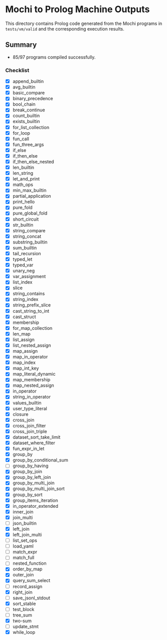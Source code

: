 # Mochi to Prolog Machine Outputs

This directory contains Prolog code generated from the Mochi programs in `tests/vm/valid` and the corresponding execution results.

## Summary

 - 85/97 programs compiled successfully.

### Checklist
- [x] append_builtin
- [x] avg_builtin
- [x] basic_compare
- [x] binary_precedence
- [x] bool_chain
- [x] break_continue
- [x] count_builtin
- [x] exists_builtin
- [x] for_list_collection
- [x] for_loop
- [x] fun_call
- [x] fun_three_args
- [x] if_else
- [x] if_then_else
- [x] if_then_else_nested
- [x] len_builtin
- [x] len_string
- [x] let_and_print
- [x] math_ops
- [x] min_max_builtin
- [x] partial_application
- [x] print_hello
- [x] pure_fold
- [x] pure_global_fold
- [x] short_circuit
- [x] str_builtin
- [x] string_compare
- [x] string_concat
- [x] substring_builtin
- [x] sum_builtin
- [x] tail_recursion
- [x] typed_let
- [x] typed_var
- [x] unary_neg
- [x] var_assignment
- [x] list_index
- [x] slice
- [x] string_contains
- [x] string_index
- [x] string_prefix_slice
- [x] cast_string_to_int
- [x] cast_struct
- [x] membership
- [x] for_map_collection
- [x] len_map
- [x] list_assign
- [x] list_nested_assign
- [x] map_assign
- [x] map_in_operator
- [x] map_index
- [x] map_int_key
- [x] map_literal_dynamic
- [x] map_membership
- [x] map_nested_assign
- [x] in_operator
- [x] string_in_operator
- [x] values_builtin
- [x] user_type_literal
- [x] closure
- [x] cross_join
- [x] cross_join_filter
- [x] cross_join_triple
- [x] dataset_sort_take_limit
- [x] dataset_where_filter
- [x] fun_expr_in_let
- [x] group_by
- [x] group_by_conditional_sum
- [ ] group_by_having
- [x] group_by_join
- [x] group_by_left_join
- [x] group_by_multi_join
- [x] group_by_multi_join_sort
- [x] group_by_sort
- [x] group_items_iteration
- [x] in_operator_extended
- [x] inner_join
- [x] join_multi
- [ ] json_builtin
- [x] left_join
- [x] left_join_multi
- [ ] list_set_ops
- [ ] load_yaml
- [ ] match_expr
- [ ] match_full
- [ ] nested_function
- [x] order_by_map
- [x] outer_join
- [x] query_sum_select
- [ ] record_assign
- [x] right_join
- [ ] save_jsonl_stdout
- [x] sort_stable
- [ ] test_block
- [ ] tree_sum
- [x] two-sum
- [ ] update_stmt
- [x] while_loop
